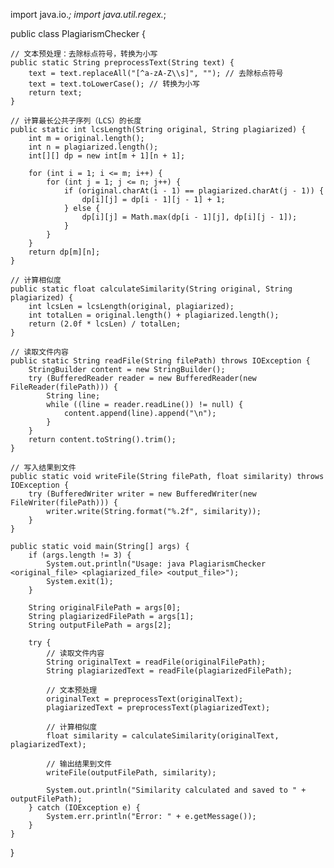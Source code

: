 import java.io.*;
import java.util.regex.*;

public class PlagiarismChecker {

    // 文本预处理：去除标点符号，转换为小写
    public static String preprocessText(String text) {
        text = text.replaceAll("[^a-zA-Z\\s]", ""); // 去除标点符号
        text = text.toLowerCase(); // 转换为小写
        return text;
    }

    // 计算最长公共子序列（LCS）的长度
    public static int lcsLength(String original, String plagiarized) {
        int m = original.length();
        int n = plagiarized.length();
        int[][] dp = new int[m + 1][n + 1];

        for (int i = 1; i <= m; i++) {
            for (int j = 1; j <= n; j++) {
                if (original.charAt(i - 1) == plagiarized.charAt(j - 1)) {
                    dp[i][j] = dp[i - 1][j - 1] + 1;
                } else {
                    dp[i][j] = Math.max(dp[i - 1][j], dp[i][j - 1]);
                }
            }
        }
        return dp[m][n];
    }

    // 计算相似度
    public static float calculateSimilarity(String original, String plagiarized) {
        int lcsLen = lcsLength(original, plagiarized);
        int totalLen = original.length() + plagiarized.length();
        return (2.0f * lcsLen) / totalLen;
    }

    // 读取文件内容
    public static String readFile(String filePath) throws IOException {
        StringBuilder content = new StringBuilder();
        try (BufferedReader reader = new BufferedReader(new FileReader(filePath))) {
            String line;
            while ((line = reader.readLine()) != null) {
                content.append(line).append("\n");
            }
        }
        return content.toString().trim();
    }

    // 写入结果到文件
    public static void writeFile(String filePath, float similarity) throws IOException {
        try (BufferedWriter writer = new BufferedWriter(new FileWriter(filePath))) {
            writer.write(String.format("%.2f", similarity));
        }
    }

    public static void main(String[] args) {
        if (args.length != 3) {
            System.out.println("Usage: java PlagiarismChecker <original_file> <plagiarized_file> <output_file>");
            System.exit(1);
        }

        String originalFilePath = args[0];
        String plagiarizedFilePath = args[1];
        String outputFilePath = args[2];

        try {
            // 读取文件内容
            String originalText = readFile(originalFilePath);
            String plagiarizedText = readFile(plagiarizedFilePath);

            // 文本预处理
            originalText = preprocessText(originalText);
            plagiarizedText = preprocessText(plagiarizedText);

            // 计算相似度
            float similarity = calculateSimilarity(originalText, plagiarizedText);

            // 输出结果到文件
            writeFile(outputFilePath, similarity);

            System.out.println("Similarity calculated and saved to " + outputFilePath);
        } catch (IOException e) {
            System.err.println("Error: " + e.getMessage());
        }
    }
}
